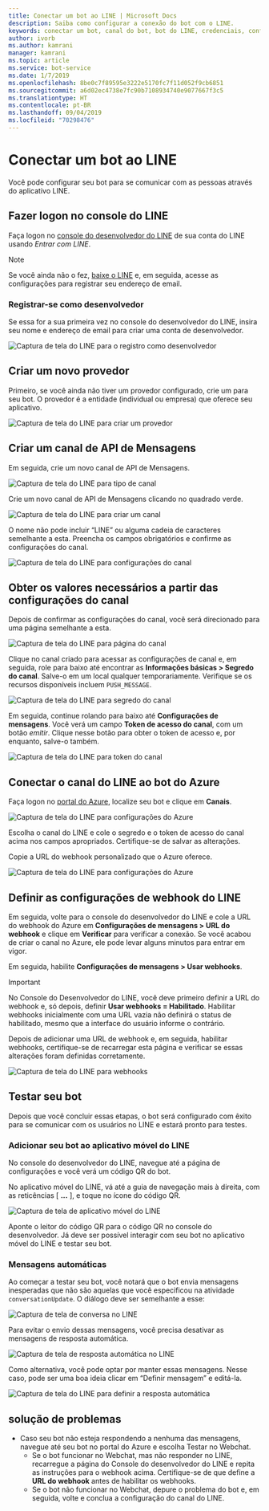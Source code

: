 ```yaml
---
title: Conectar um bot ao LINE | Microsoft Docs
description: Saiba como configurar a conexão do bot com o LINE.
keywords: conectar um bot, canal do bot, bot do LINE, credenciais, configurar, telefone
author: ivorb
ms.author: kamrani
manager: kamrani
ms.topic: article
ms.service: bot-service
ms.date: 1/7/2019
ms.openlocfilehash: 8be0c7f89595e3222e5170fc7f11d052f9cb6851
ms.sourcegitcommit: a6d02ec4738e7fc90b7108934740e9077667f3c5
ms.translationtype: HT
ms.contentlocale: pt-BR
ms.lasthandoff: 09/04/2019
ms.locfileid: "70298476"
---
```

# <a name="connect-a-bot-to-line"></a>Conectar um bot ao LINE

Você pode configurar seu bot para se comunicar com as pessoas através do aplicativo LINE.

## <a name="log-into-the-line-console"></a>Fazer logon no console do LINE

Faça logon no [console do desenvolvedor do LINE](https://developers.line.biz/console/register/messaging-api/provider/) de sua conta do LINE usando *Entrar com LINE*. 

> [!NOTE]
> Se você ainda não o fez, [baixe o LINE](https://line.me/) e, em seguida, acesse as configurações para registrar seu endereço de email.

### <a name="register-as-a-developer"></a>Registrar-se como desenvolvedor

Se essa for a sua primeira vez no console do desenvolvedor do LINE, insira seu nome e endereço de email para criar uma conta de desenvolvedor.

![Captura de tela do LINE para o registro como desenvolvedor](./media/channels/LINE-screenshot-1.png)

## <a name="create-a-new-provider"></a>Criar um novo provedor

Primeiro, se você ainda não tiver um provedor configurado, crie um para seu bot. O provedor é a entidade (individual ou empresa) que oferece seu aplicativo.

![Captura de tela do LINE para criar um provedor](./media/channels/LINE-screenshot-2.png)

## <a name="create-a-messaging-api-channel"></a>Criar um canal de API de Mensagens

Em seguida, crie um novo canal de API de Mensagens. 

![Captura de tela do LINE para tipo de canal](./media/channels/LINE-channel-type-selection.png)

Crie um novo canal de API de Mensagens clicando no quadrado verde.

![Captura de tela do LINE para criar um canal](./media/channels/LINE-create-channel.png)

O nome não pode incluir “LINE” ou alguma cadeia de caracteres semelhante a esta. Preencha os campos obrigatórios e confirme as configurações do canal.

![Captura de tela do LINE para configurações do canal](./media/channels/LINE-screenshot-4.png)

## <a name="get-necessary-values-from-your-channel-settings"></a>Obter os valores necessários a partir das configurações do canal

Depois de confirmar as configurações do canal, você será direcionado para uma página semelhante a esta.

![Captura de tela do LINE para página do canal](./media/channels/LINE-screenshot-5.png)

Clique no canal criado para acessar as configurações de canal e, em seguida, role para baixo até encontrar as **Informações básicas > Segredo do canal**. Salve-o em um local qualquer temporariamente. Verifique se os recursos disponíveis incluem `PUSH_MESSAGE`.

![Captura de tela do LINE para segredo do canal](./media/channels/LINE-screenshot-6.png)

Em seguida, continue rolando para baixo até **Configurações de mensagens**. Você verá um campo **Token de acesso do canal**, com um botão *emitir*. Clique nesse botão para obter o token de acesso e, por enquanto, salve-o também.

![Captura de tela do LINE para token do canal](./media/channels/LINE-screenshot-8.png)

## <a name="connect-your-line-channel-to-your-azure-bot"></a>Conectar o canal do LINE ao bot do Azure

Faça logon no [portal do Azure](https://portal.azure.com/), localize seu bot e clique em **Canais**. 

![Captura de tela do LINE para configurações do Azure](./media/channels/LINE-channel-setting-2.png)

Escolha o canal do LINE e cole o segredo e o token de acesso do canal acima nos campos apropriados. Certifique-se de salvar as alterações.

Copie a URL do webhook personalizado que o Azure oferece.

![Captura de tela do LINE para configurações do Azure](./media/channels/LINE-channel-setting-1.png)

## <a name="configure-line-webhook-settings"></a>Definir as configurações de webhook do LINE

Em seguida, volte para o console do desenvolvedor do LINE e cole a URL do webhook do Azure em **Configurações de mensagens > URL do webhook** e clique em **Verificar** para verificar a conexão. Se você acabou de criar o canal no Azure, ele pode levar alguns minutos para entrar em vigor.

Em seguida, habilite **Configurações de mensagens > Usar webhooks**.

> [!IMPORTANT]
> No Console do Desenvolvedor do LINE, você deve primeiro definir a URL do webhook e, só depois, definir **Usar webhooks = Habilitado**. Habilitar webhooks inicialmente com uma URL vazia não definirá o status de habilitado, mesmo que a interface do usuário informe o contrário.

Depois de adicionar uma URL de webhook e, em seguida, habilitar webhooks, certifique-se de recarregar esta página e verificar se essas alterações foram definidas corretamente.

![Captura de tela do LINE para webhooks](./media/channels/LINE-screenshot-9.png)

## <a name="test-your-bot"></a>Testar seu bot

Depois que você concluir essas etapas, o bot será configurado com êxito para se comunicar com os usuários no LINE e estará pronto para testes.

### <a name="add-your-bot-to-your-line-mobile-app"></a>Adicionar seu bot ao aplicativo móvel do LINE

No console do desenvolvedor do LINE, navegue até a página de configurações e você verá um código QR do bot. 

No aplicativo móvel do LINE, vá até a guia de navegação mais à direita, com as reticências [ **...** ], e toque no ícone do código QR. 

![Captura de tela de aplicativo móvel do LINE](./media/channels/LINE-screenshot-12.jpg)

Aponte o leitor do código QR para o código QR no console do desenvolvedor. Já deve ser possível interagir com seu bot no aplicativo móvel do LINE e testar seu bot.

### <a name="automatic-messages"></a>Mensagens automáticas

Ao começar a testar seu bot, você notará que o bot envia mensagens inesperadas que não são aquelas que você especificou na atividade `conversationUpdate`.  O diálogo deve ser semelhante a esse:

![Captura de tela de conversa no LINE](./media/channels/LINE-screenshot-conversation.jpg)

Para evitar o envio dessas mensagens, você precisa desativar as mensagens de resposta automática.

![Captura de tela de resposta automática no LINE](./media/channels/LINE-screenshot-10.png)

Como alternativa, você pode optar por manter essas mensagens. Nesse caso, pode ser uma boa ideia clicar em “Definir mensagem” e editá-la.

![Captura de tela do LINE para definir a resposta automática](./media/channels/LINE-screenshot-11.png)

## <a name="troubleshooting"></a>solução de problemas

* Caso seu bot não esteja respondendo a nenhuma das mensagens, navegue até seu bot no portal do Azure e escolha Testar no Webchat.  
    * Se o bot funcionar no Webchat, mas não responder no LINE, recarregue a página do Console do desenvolvedor do LINE e repita as instruções para o webhook acima. Certifique-se de que define a **URL do webhook** antes de habilitar os webhooks.
    * Se o bot não funcionar no Webchat, depure o problema do bot e, em seguida, volte e conclua a configuração do canal do LINE.

